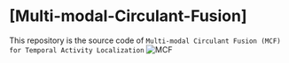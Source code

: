 # [Multi-modal-Circulant-Fusion]

This repository is the source code of `Multi-modal Circulant Fusion (MCF) for Temporal Activity Localization`
![MCF](https://github.com/AmingWu/Multi-modal-Circulant-Fusion/MCF.png)

